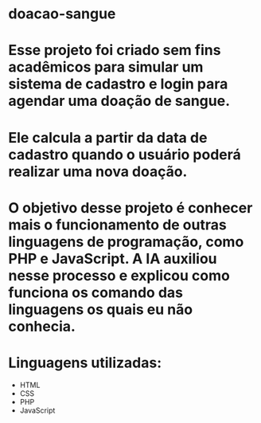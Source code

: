 # doacao-sangue
# Esse projeto foi criado sem fins acadêmicos para simular um sistema de cadastro e login para agendar uma doação de sangue.

# Ele calcula a partir da data de cadastro quando o usuário poderá realizar uma nova doação.

# O objetivo desse projeto é conhecer mais o funcionamento de outras linguagens de programação, como PHP e JavaScript. A IA auxiliou nesse processo e explicou como funciona os comando das linguagens os quais eu não conhecia.

# Linguagens utilizadas:
 - HTML
 - CSS
 - PHP
 - JavaScript 